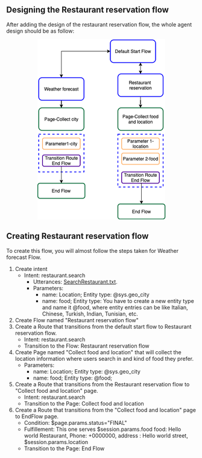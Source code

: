 ## Designing the Restaurant reservation flow 
After adding the design of the restaurant reservation flow, the whole agent design should be as follow: 

<p align="center">
  <img src="images/Restaurant-search-flow.png">
</p>

## Creating Restaurant reservation flow 
To create this flow, you will almost follow the steps taken for Weather forecast Flow. 
1. Create intent
   - Intent: restaurant.search
     - Utterances: [SearchRestaurant.txt](https://github.com/hayo03/Dialogflow-CX-Start-Tutorial/blob/main/intents/SearchRestaurant.txt).
     - Parameters: 
        - name: Location; Entity type: @sys.geo_city
        - name: food; Entity type: You have to create a new entity type and name it @food, where entity entries can be like Italian, Chinese, Turkish, Indian, Tunisian, etc.       
2. Create Flow named "Restaurant reservation flow"
3. Create a Route that transitions from the default start flow to Restaurant reservation flow. 
      - Intent: restaurant.search
      - Transition to the Flow: Restaurant reservation flow
4. Create Page named "Collect food and location" that will collect the location information where users search in and kind of food they prefer. 
    - Parameters: 
        - name: Location; Entity type: @sys.geo_city
        - name: food; Entity type: @food; 
5. Create a Route that transitions from the Restaurant reservation flow to "Collect food and location" page. 
      - Intent: restaurant.search
      - Transition to the Page: Collect food and location
6. Create a Route that transitions from the "Collect food and location" page to EndFlow page. 
      - Condition: $page.params.status="FINAL"
      - Fulfillement:  This one serves $session.params.food food: Hello world Restaurant, Phone: +0000000, address : Hello world street, $session.params.location
      - Transition to the Page: End Flow


